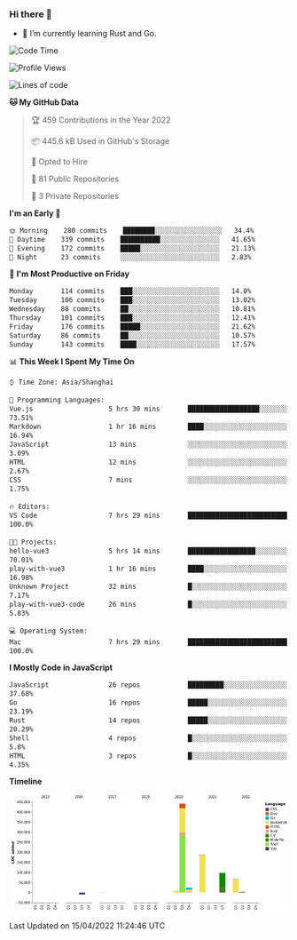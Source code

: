 ### Hi there 👋

- 🌱 I’m currently learning Rust and Go.

<!--START_SECTION:waka-->
![Code Time](http://img.shields.io/badge/Code%20Time-327%20hrs%2057%20mins-blue)

![Profile Views](http://img.shields.io/badge/Profile%20Views-1-blue)

![Lines of code](https://img.shields.io/badge/From%20Hello%20World%20I%27ve%20Written-832%20Thousand%20lines%20of%20code-blue)

**🐱 My GitHub Data** 

> 🏆 459 Contributions in the Year 2022
 > 
> 📦 445.6 kB Used in GitHub's Storage 
 > 
> 💼 Opted to Hire
 > 
> 📜 81 Public Repositories 
 > 
> 🔑 3 Private Repositories  
 > 
**I'm an Early 🐤** 

```text
🌞 Morning    280 commits    ████████░░░░░░░░░░░░░░░░░   34.4% 
🌆 Daytime    339 commits    ██████████░░░░░░░░░░░░░░░   41.65% 
🌃 Evening    172 commits    █████░░░░░░░░░░░░░░░░░░░░   21.13% 
🌙 Night      23 commits     ░░░░░░░░░░░░░░░░░░░░░░░░░   2.83%

```
📅 **I'm Most Productive on Friday** 

```text
Monday       114 commits    ███░░░░░░░░░░░░░░░░░░░░░░   14.0% 
Tuesday      106 commits    ███░░░░░░░░░░░░░░░░░░░░░░   13.02% 
Wednesday    88 commits     ██░░░░░░░░░░░░░░░░░░░░░░░   10.81% 
Thursday     101 commits    ███░░░░░░░░░░░░░░░░░░░░░░   12.41% 
Friday       176 commits    █████░░░░░░░░░░░░░░░░░░░░   21.62% 
Saturday     86 commits     ██░░░░░░░░░░░░░░░░░░░░░░░   10.57% 
Sunday       143 commits    ████░░░░░░░░░░░░░░░░░░░░░   17.57%

```


📊 **This Week I Spent My Time On** 

```text
⌚︎ Time Zone: Asia/Shanghai

💬 Programming Languages: 
Vue.js                   5 hrs 30 mins       ██████████████████░░░░░░░   73.51% 
Markdown                 1 hr 16 mins        ████░░░░░░░░░░░░░░░░░░░░░   16.94% 
JavaScript               13 mins             ░░░░░░░░░░░░░░░░░░░░░░░░░   3.09% 
HTML                     12 mins             ░░░░░░░░░░░░░░░░░░░░░░░░░   2.67% 
CSS                      7 mins              ░░░░░░░░░░░░░░░░░░░░░░░░░   1.75%

🔥 Editors: 
VS Code                  7 hrs 29 mins       █████████████████████████   100.0%

🐱‍💻 Projects: 
hello-vue3               5 hrs 14 mins       █████████████████░░░░░░░░   70.01% 
play-with-vue3           1 hr 16 mins        ████░░░░░░░░░░░░░░░░░░░░░   16.98% 
Unknown Project          32 mins             █░░░░░░░░░░░░░░░░░░░░░░░░   7.17% 
play-with-vue3-code      26 mins             █░░░░░░░░░░░░░░░░░░░░░░░░   5.83%

💻 Operating System: 
Mac                      7 hrs 29 mins       █████████████████████████   100.0%

```

**I Mostly Code in JavaScript** 

```text
JavaScript               26 repos            █████████░░░░░░░░░░░░░░░░   37.68% 
Go                       16 repos            █████░░░░░░░░░░░░░░░░░░░░   23.19% 
Rust                     14 repos            █████░░░░░░░░░░░░░░░░░░░░   20.29% 
Shell                    4 repos             █░░░░░░░░░░░░░░░░░░░░░░░░   5.8% 
HTML                     3 repos             █░░░░░░░░░░░░░░░░░░░░░░░░   4.35%

```


**Timeline**

![Chart not found](https://raw.githubusercontent.com/elton/elton/main/charts/bar_graph.png) 


 Last Updated on 15/04/2022 11:24:46 UTC
<!--END_SECTION:waka-->

<!--
**elton/elton** is a ✨ _special_ ✨ repository because its `README.md` (this file) appears on your GitHub profile.

Here are some ideas to get you started:

- 🔭 I’m currently working on ...
- 🌱 I’m currently learning ...
- 👯 I’m looking to collaborate on ...
- 🤔 I’m looking for help with ...
- 💬 Ask me about ...
- 📫 How to reach me: ...
- 😄 Pronouns: ...
- ⚡ Fun fact: ...
-->
